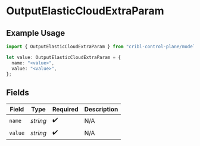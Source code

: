 # OutputElasticCloudExtraParam

## Example Usage

```typescript
import { OutputElasticCloudExtraParam } from "cribl-control-plane/models/operations";

let value: OutputElasticCloudExtraParam = {
  name: "<value>",
  value: "<value>",
};
```

## Fields

| Field              | Type               | Required           | Description        |
| ------------------ | ------------------ | ------------------ | ------------------ |
| `name`             | *string*           | :heavy_check_mark: | N/A                |
| `value`            | *string*           | :heavy_check_mark: | N/A                |